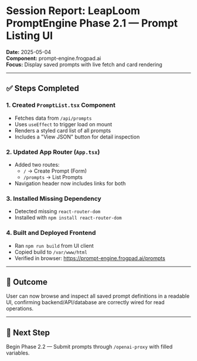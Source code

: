 # Session Report: LeapLoom PromptEngine Phase 2.1 — Prompt Listing UI
**Date:** 2025-05-04  
**Component:** prompt-engine.frogpad.ai  
**Focus:** Display saved prompts with live fetch and card rendering

---

## ✅ Steps Completed

### 1. Created `PromptList.tsx` Component
- Fetches data from `/api/prompts`
- Uses `useEffect` to trigger load on mount
- Renders a styled card list of all prompts
- Includes a "View JSON" button for detail inspection

### 2. Updated App Router (`App.tsx`)
- Added two routes:
  - `/` → Create Prompt (Form)
  - `/prompts` → List Prompts
- Navigation header now includes links for both

### 3. Installed Missing Dependency
- Detected missing `react-router-dom`
- Installed with `npm install react-router-dom`

### 4. Built and Deployed Frontend
- Ran `npm run build` from UI client
- Copied build to `/var/www/html`
- Verified in browser: https://prompt-engine.frogpad.ai/prompts

---

## 🧠 Outcome
User can now browse and inspect all saved prompt definitions in a readable UI, confirming backend/API/database are correctly wired for read operations.

---

## 🧭 Next Step
Begin Phase 2.2 — Submit prompts through `/openai-proxy` with filled variables.
